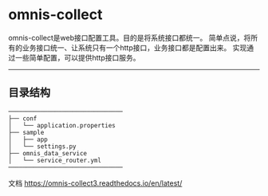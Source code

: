 # omnis-collect
omnis-collect是web接口配置工具。目的是将系统接口都统一。
简单点说，将所有的业务接口统一、让系统只有一个http接口，业务接口都是配置出来。
实现通过一些简单配置，可以提供http接口服务。


***
## 目录结构
```
────────────────────────────────
├── conf
│   └── application.properties
├── sample
│   ├── app
│   └── settings.py
├── omnis_data_service
│   └── service_router.yml
────────────────────────────────
```
文档
https://omnis-collect3.readthedocs.io/en/latest/